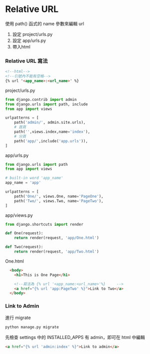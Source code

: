 # Relative URL
使用 path() 函式的 name 參數來編輯 url
1. 設定 project/urls.py
2. 設定 app/urls.py
3. 帶入html   

### Relative URL 寫法
```html
<!--html-->
<!--引號內不能有空格-->
{% url '<app_name>:<url_name>' %}
```




project/urls.py
```python
from django.contrib import admin
from django.urls import path, include
from app import views

urlpatterns = [
    path('admin/', admin.site.urls),
    # 首頁
    path('',views.index,name='index'),
    # 分頁
    path('app/',include('app.urls')),
]
```
app/urls.py
```python
from django.urls import path
from app import views

# built-in word 'app_name'
app_name = 'app'

urlpatterns = [
    path('One/', views.One, name='PageOne'),
    path('Two/', views.Two, name='PageTwo'),
]
```
app/views.py
```python
from django.shortcuts import render

def One(request):
    return render(request, 'app/One.html')

def Two(request):
    return render(request, 'app/Two.html')
```
One.html
```html
  <body>
    <h1>This is One Page</h1>

    <!--寫法為 {% url '<app_name:<url_name>'%}     -->
    <a href="{% url 'app:PageTwo' %}">Link to Two</a>
  </body>
```

### Link to Admin
進行 migrate
```python
python manage.py migrate
```
先檢查 settings 中的 INSTALLED_APPS 有 admin，即可在 html 中編輯
```html
<a href="{% url 'admin:index' %}">Link to admin</a>
```
